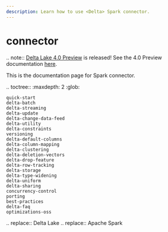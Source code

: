 ```yaml
---
description: Learn how to use <Delta> Spark connector.
---
```


# <AS> connector

.. note::
[Delta Lake 4.0 Preview](https://github.com/delta-io/delta/releases/tag/v4.0.0rc1) is released! See the 4.0 Preview documentation [here](https://docs.delta.io/4.0.0-preview/index.html).

This is the documentation page for <Delta> Spark connector.

.. toctree::
    :maxdepth: 2
    :glob:

    quick-start
    delta-batch
    delta-streaming
    delta-update
    delta-change-data-feed
    delta-utility
    delta-constraints
    versioning
    delta-default-columns
    delta-column-mapping
    delta-clustering
    delta-deletion-vectors
    delta-drop-feature
    delta-row-tracking
    delta-storage
    delta-type-widening
    delta-uniform
    delta-sharing
    concurrency-control
    porting
    best-practices
    delta-faq
    optimizations-oss


.. <Delta> replace:: Delta Lake
.. <AS> replace:: Apache Spark
